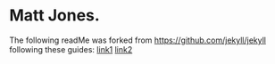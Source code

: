 # Matt Jones.
The following readMe was forked from https://github.com/jekyll/jekyll following these guides:
[link1](http://www.smashingmagazine.com/2014/08/01/build-blog-jekyll-github-pages/)
[link2](http://www.smashingmagazine.com/2014/08/01/build-blog-jekyll-github-pages/)
